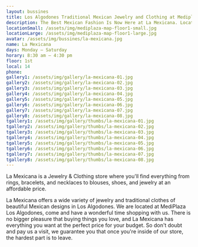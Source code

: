 ```yaml
---
layout: bussines
title: Los Algodones Traditional Mexican Jewelry and Clothing at Mediplaza
description: The Best Mexican Fashion Is Now Here at La Mexicana. Located at the Heart of Los Algodones, Mexico, where You Can Find Traditional Bracelets, Necklaces, Blouses, Dresses, Shoes, and More at an Affordable Price. Visit Us Today!
locationSmall: /assets/img/mediplaza-map-floor1-small.jpg
locationLarge: /assets/img/mediplaza-map-floor1-large.jpg
avatar: /assets/img/bussines/la-mexicana.jpg
name: La Mexicana
days: Monday – Saturday
horary: 8:30 am – 4:30 pm
floor: 1st
local: 14
phone: 
gallery1: /assets/img/gallery/la-mexicana-01.jpg
gallery2: /assets/img/gallery/la-mexicana-02.jpg
gallery3: /assets/img/gallery/la-mexicana-03.jpg
gallery4: /assets/img/gallery/la-mexicana-04.jpg
gallery5: /assets/img/gallery/la-mexicana-05.jpg
gallery6: /assets/img/gallery/la-mexicana-06.jpg
gallery7: /assets/img/gallery/la-mexicana-07.jpg
gallery8: /assets/img/gallery/la-mexicana-08.jpg
tgallery1: /assets/img/gallery/thumbs/la-mexicana-01.jpg
tgallery2: /assets/img/gallery/thumbs/la-mexicana-02.jpg
tgallery3: /assets/img/gallery/thumbs/la-mexicana-03.jpg
tgallery4: /assets/img/gallery/thumbs/la-mexicana-04.jpg
tgallery5: /assets/img/gallery/thumbs/la-mexicana-05.jpg
tgallery6: /assets/img/gallery/thumbs/la-mexicana-06.jpg
tgallery7: /assets/img/gallery/thumbs/la-mexicana-07.jpg
tgallery8: /assets/img/gallery/thumbs/la-mexicana-08.jpg
---
```

La Mexicana is a Jewelry & Clothing store where you'll find everything from rings, bracelets, and necklaces to blouses, shoes, and jewelry at an affordable price. 

La Mexicana offers a wide variety of jewelry and traditional clothes of beautiful Mexican designs in Los Algodones. We are located at MediPlaza Los Algodones, come and have a wonderful time shopping with us. There is no bigger pleasure that buying things you love, and La Mexicana has everything you want at the perfect price for your budget. So don't doubt and pay us a visit, we guarantee you that once you're inside of our store, the hardest part is to leave.


